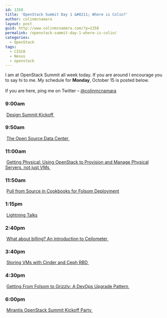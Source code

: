```yaml
---
id: 1358
title: 'OpenStack Summit Day 1 &#8211; Where is Colin?'
author: colinmcnamara
layout: post
guid: http://www.colinmcnamara.com/?p=1358
permalink: /openstack-summit-day-1-where-is-colin/
categories:
  - OpenStack
tags:
  - CISCO
  - Nexus
  - openstack
---
```

<div id="2012-10-15" class="sched-container-header">
  <div class="sched-container-dates">
    I am at OpenStack Summit all week today. If you are around I encourage you to say hi to me. My schedule for <strong>Monday</strong>, October 15 is posted below. 
  </div>
</div>

<div class="sched-container-dates">
   
</div>

<div class="sched-container-dates">
  If you are here, ping me on Twitter &#8211; <a href="http://www.twitter.com/colinmcnamara">@colinmcnamara</a>
</div>

### 9:00am

<div class="sched-container">
  <div class="sched-container-inner">
    <span class="event event-loggedin ev_6 sub sched-event-friendcount-wrap"><span class="ev-save"> </span><a id="08e9fb69777562108ebc23140f197ab7" class="name" href="http://openstacksummitfall2012.sched.org/event/08e9fb69777562108ebc23140f197ab7?iframe=yes&w=700&sidebar=no&bg=no">Design Summit Kickoff </a></span>
  </div>
</div>

### 9:50am

<div class="sched-container">
  <div class="sched-container-inner">
    <span class="event event-loggedin ev_12 sub sched-event-friendcount-wrap"><span class="ev-save"> </span><a id="8bd033aaa5efd7c5f2985e4d4fc4675b" class="name" href="http://openstacksummitfall2012.sched.org/event/8bd033aaa5efd7c5f2985e4d4fc4675b?iframe=yes&w=700&sidebar=no&bg=no">The Open Source Data Center </a></span>
  </div>
</div>

### 11:00am

<div class="sched-container">
  <div class="sched-container-inner">
    <span class="event event-loggedin ev_10 sub sched-event-friendcount-wrap"><span class="ev-save"> </span><a id="a701fcf7d17e264b451f80e491e4bef6" class="name" href="http://openstacksummitfall2012.sched.org/event/a701fcf7d17e264b451f80e491e4bef6?iframe=yes&w=700&sidebar=no&bg=no">Getting Physical: Using OpenStack to Provision and Manage Physical Servers, not just VMs </a></span>
  </div>
</div>

### 11:50am

<div class="sched-container">
  <div class="sched-container-inner">
    <span class="event event-loggedin ev_10 sub"><span class="ev-save"> </span><a id="d1814d12669da6f3d4ca4e5ffae81190" class="name" href="http://openstacksummitfall2012.sched.org/event/d1814d12669da6f3d4ca4e5ffae81190?iframe=yes&w=700&sidebar=no&bg=no">Pull from Source in Cookbooks for Folsom Deployment </a></span>
  </div>
</div>

### 1:15pm

<div class="sched-container">
  <div class="sched-container-inner">
    <span class="event event-loggedin ev_9 sub"><span class="ev-save"> </span><a id="61da589a2ebdeddcd3ef8be20eef2af0" class="name" href="http://openstacksummitfall2012.sched.org/event/61da589a2ebdeddcd3ef8be20eef2af0?iframe=yes&w=700&sidebar=no&bg=no">Lightning Talks </a></span>
  </div>
</div>

### 2:40pm

<div class="sched-container">
  <div class="sched-container-inner">
    <span class="event event-loggedin ev_12 sub sched-event-friendcount-wrap"><span class="ev-save"> </span><a id="94fb2cd407b143af4c3fbd979d9c8f91" class="name" href="http://openstacksummitfall2012.sched.org/event/94fb2cd407b143af4c3fbd979d9c8f91?iframe=yes&w=700&sidebar=no&bg=no">What about billing? An introduction to Ceilometer </a></span>
  </div>
</div>

### 3:40pm

<div class="sched-container">
  <div class="sched-container-inner">
    <span class="event event-loggedin ev_12 sub sched-event-friendcount-wrap"><span class="ev-save"> </span><a id="49d780b281a05e215c40990c08ab7bf6" class="name" href="http://openstacksummitfall2012.sched.org/event/49d780b281a05e215c40990c08ab7bf6?iframe=yes&w=700&sidebar=no&bg=no">Storing VMs with Cinder and Ceph RBD </a></span>
  </div>
</div>

### 4:30pm

<div class="sched-container">
  <div class="sched-container-inner">
    <span class="event event-loggedin ev_10 sub sched-event-friendcount-wrap"><span class="ev-save"> </span><a id="ce3120e54ab8ae78e11d174244ad3688" class="name" href="http://openstacksummitfall2012.sched.org/event/ce3120e54ab8ae78e11d174244ad3688?iframe=yes&w=700&sidebar=no&bg=no">Getting From Folsom to Grizzly: A DevOps Upgrade Pattern </a></span>
  </div>
</div>

### 6:00pm

<div class="sched-container">
  <div class="sched-container-inner">
    <span class="event event-loggedin ev_5 sub sched-event-friendcount-wrap"><span class="ev-save"> </span><a id="fd6a55e73447b084f82685e7d987e2ac" class="name" href="http://openstacksummitfall2012.sched.org/event/fd6a55e73447b084f82685e7d987e2ac?iframe=yes&w=700&sidebar=no&bg=no">Mirantis OpenStack Summit Kickoff Party </a></span>
  </div>
</div>